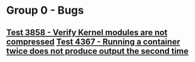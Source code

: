 Group 0 - Bugs
=======

[Test 3858 - Verify Kernel modules are not compressed](3858.md)
[Test 4367 - Running a container twice does not produce output the second time](4367.md)
-